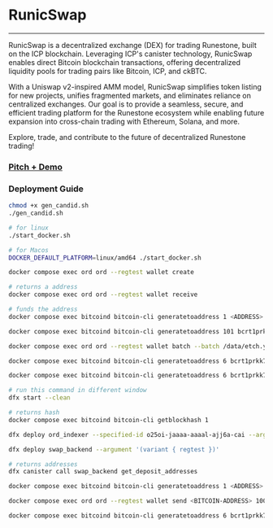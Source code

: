 # RunicSwap

<hr>

RunicSwap is a decentralized exchange (DEX) for trading Runestone, built on the ICP blockchain. Leveraging ICP's canister technology, RunicSwap enables direct Bitcoin blockchain transactions, offering decentralized liquidity pools for trading pairs like Bitcoin, ICP, and ckBTC.

With a Uniswap v2-inspired AMM model, RunicSwap simplifies token listing for new projects, unifies fragmented markets, and eliminates reliance on centralized exchanges. Our goal is to provide a seamless, secure, and efficient trading platform for the Runestone ecosystem while enabling future expansion into cross-chain trading with Ethereum, Solana, and more.

Explore, trade, and contribute to the future of decentralized Runestone trading!

### [Pitch + Demo](https://youtu.be/gpu5gsdt7sA)

### Deployment Guide

```bash
chmod +x gen_candid.sh
./gen_candid.sh

# for linux
./start_docker.sh

# for Macos
DOCKER_DEFAULT_PLATFORM=linux/amd64 ./start_docker.sh

docker compose exec ord ord --regtest wallet create

# returns a address
docker compose exec ord ord --regtest wallet receive

# funds the address
docker compose exec bitcoind bitcoin-cli generatetoaddress 1 <ADDRESS>

docker compose exec bitcoind bitcoin-cli generatetoaddress 101 bcrt1prkk7t5x47shuz3m6t5k6kul7jd0xgek3aasgcvl043w9wlvny0uq48w395

docker compose exec ord ord --regtest wallet batch --batch /data/etch.yaml --fee-rate 1

docker compose exec bitcoind bitcoin-cli generatetoaddress 6 bcrt1prkk7t5x47shuz3m6t5k6kul7jd0xgek3aasgcvl043w9wlvny0uq48w395

docker compose exec bitcoind bitcoin-cli generatetoaddress 6 bcrt1prkk7t5x47shuz3m6t5k6kul7jd0xgek3aasgcvl043w9wlvny0uq48w395

# run this command in different window
dfx start --clean

# returns hash
docker compose exec bitcoind bitcoin-cli getblockhash 1

dfx deploy ord_indexer --specified-id o25oi-jaaaa-aaaal-ajj6a-cai --argument '("http://[::1]:3000", "<HASH>")'

dfx deploy swap_backend --argument '(variant { regtest })'

# returns addresses
dfx canister call swap_backend get_deposit_addresses

docker compose exec bitcoind bitcoin-cli generatetoaddress 1 <ADDRESS>

docker compose exec ord ord --regtest wallet send <BITCOIN-ADDRESS> 100000:THESE•WILL•BE•WORTHLESS --fee-rate 1

docker compose exec bitcoind bitcoin-cli generatetoaddress 6 bcrt1prkk7t5x47shuz3m6t5k6kul7jd0xgek3aasgcvl043w9wlvny0uq48w395
```
